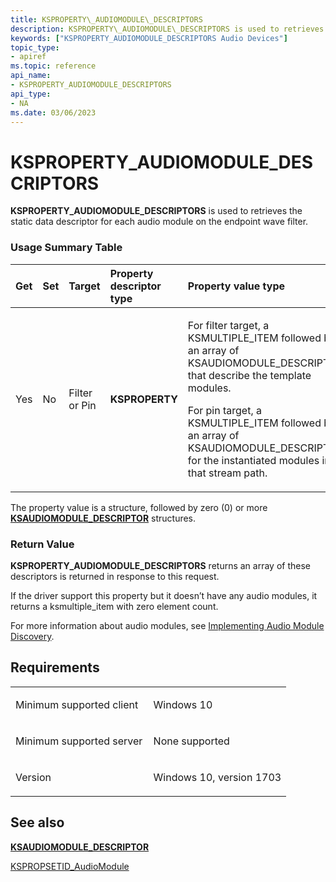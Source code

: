 ```yaml
---
title: KSPROPERTY\_AUDIOMODULE\_DESCRIPTORS
description: KSPROPERTY\_AUDIOMODULE\_DESCRIPTORS is used to retrieves the static data descriptor for each audio module on the endpoint wave filter.
keywords: ["KSPROPERTY_AUDIOMODULE_DESCRIPTORS Audio Devices"]
topic_type:
- apiref
ms.topic: reference
api_name:
- KSPROPERTY_AUDIOMODULE_DESCRIPTORS
api_type:
- NA
ms.date: 03/06/2023
---
```



# KSPROPERTY\_AUDIOMODULE\_DESCRIPTORS


**KSPROPERTY\_AUDIOMODULE\_DESCRIPTORS** is used to retrieves the static data descriptor for each audio module on the endpoint wave filter.

### <span id="Usage_Summary_Table"></span><span id="usage_summary_table"></span><span id="USAGE_SUMMARY_TABLE"></span>Usage Summary Table

<table>
<colgroup>
<col width="20%" />
<col width="20%" />
<col width="20%" />
<col width="20%" />
<col width="20%" />
</colgroup>
<thead>
<tr class="header">
<th align="left">Get</th>
<th align="left">Set</th>
<th align="left">Target</th>
<th align="left">Property descriptor type</th>
<th align="left">Property value type</th>
</tr>
</thead>
<tbody>
<tr class="odd">
<td align="left"><p>Yes</p></td>
<td align="left"><p>No</p></td>
<td align="left"><p>Filter or Pin</p></td>
<td align="left"><p><strong>KSPROPERTY</strong></p></td>
<td align="left"><p>For filter target, a KSMULTIPLE_ITEM followed by an array of KSAUDIOMODULE_DESCRIPTOR that describe the template modules.</p>
<p>For pin target, a KSMULTIPLE_ITEM followed by an array of KSAUDIOMODULE_DESCRIPTOR for the instantiated modules in that stream path.</p></td>
</tr>
</tbody>
</table>

 

The property value is a structure, followed by zero (0) or more [**KSAUDIOMODULE\_DESCRIPTOR**](/windows-hardware/drivers/ddi/ksmedia/ns-ksmedia-_ksaudiomodule_descriptor) structures.

### <span id="Return_Value"></span><span id="return_value"></span><span id="RETURN_VALUE"></span>Return Value

**KSPROPERTY\_AUDIOMODULE\_DESCRIPTORS** returns an array of these descriptors is returned in response to this request.

If the driver support this property but it doesn’t have any audio modules, it returns a ksmultiple\_item with zero element count.

For more information about audio modules, see [Implementing Audio Module Discovery](./implementing-audio-module-communication.md).

## Requirements

<table>
<colgroup>
<col width="50%" />
<col width="50%" />
</colgroup>
<tbody>
<tr class="odd">
<td align="left"><p>Minimum supported client</p></td>
<td align="left"><p>Windows 10</p></td>
</tr>
<tr class="even">
<td align="left"><p>Minimum supported server</p></td>
<td align="left"><p>None supported</p></td>
</tr>
<tr class="odd">
<td align="left"><p>Version</p></td>
<td align="left"><p>Windows 10, version 1703</p></td>
</tr>
</tbody>
</table>

## <span id="see_also"></span>See also


[**KSAUDIOMODULE\_DESCRIPTOR**](/windows-hardware/drivers/ddi/ksmedia/ns-ksmedia-_ksaudiomodule_descriptor)

[KSPROPSETID\_AudioModule](kspropsetid-audiomodule.md)

 

